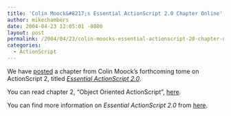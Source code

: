 ```yaml
---
title: 'Colin Moock&#8217;s Essential ActionScript 2.0 Chapter Online'
author: mikechambers
date: 2004-04-23 12:05:01 -0800
layout: post
permalink: /2004/04/23/colin-moocks-essential-actionscript-20-chapter-online/
categories:
  - ActionScript
---
```



We have [posted][1] a chapter from Colin Moock&#8217;s forthcoming tome on ActionScript 2, titled *[Essential ActionScript 2.0][2]*.

You can read chapter 2, &#8220;Object Oriented ActionScript&#8221;, [here][1].

You can find more information on *Essential ActionScript 2.0* from [here][2].

 [1]: http://www.macromedia.com/devnet/mx/flash/articles/as2_moock.html
 [2]: http://moock.org/eas2/